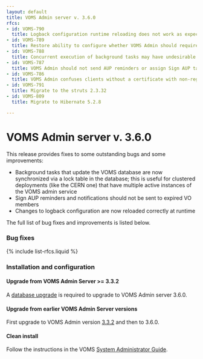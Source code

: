 ```yaml
---
layout: default
title: VOMS Admin server v. 3.6.0
rfcs:
- id: VOMS-790
  title: Logback configuration runtime reloading does not work as expected
- id: VOMS-789
  title: Restore ability to configure whether VOMS Admin should require client certificates
- id: VOMS-788
  title: Concurrent execution of background tasks may have undesirable side effects
- id: VOMS-787
  title: VOMS Admin should not send AUP reminders or assign Sign AUP tasks when membership is expired
- id: VOMS-786
  title: VOMS Admin confuses clients without a certificate with non-registered authenticated clients given certain database configurations
- id: VOMS-791
  title: Migrate to the struts 2.3.32
- id: VOMS-809
  title: Migrate to Hibernate 5.2.8

---
```

# VOMS Admin server v. 3.6.0

This release provides fixes to some outstanding bugs and some improvements:

- Background tasks that update the VOMS database are now synchronized via a
  lock table in the database; this is useful for clustered deployments (like
  the CERN one) that have multiple active instances of the VOMS admin service
- Sign AUP reminders and notifications should not be sent to expired VO
  members
- Changes to logback configuration are now reloaded correctly at runtime

The full list of bug fixes and improvements is listed below.

### Bug fixes

{% include list-rfcs.liquid %}

### Installation and configuration

#### Upgrade from VOMS Admin Server >= 3.3.2

A [database upgrade][db-upgrade] is required to upgrade to VOMS Admin server
3.6.0. 

#### Upgrade from earlier VOMS Admin Server versions

First upgrade to VOMS Admin version [3.3.2][voms-admin-332-rn] and then to 3.6.0.

#### Clean install

Follow the instructions in the VOMS [System Administrator Guide][sysadmin-guide].

[voms-website]: http://italiangrid.github.io/voms
[sysadmin-guide]:{{site.baseurl}}/documentation/sysadmin-guide/3.0.11
[voms-admin-guide]: {{site.baseurl}}/documentation/voms-admin-guide/3.6.0
[reconf]: {{site.baseurl}}/documentation/sysadmin-guide/3.0.10/#reconf
[db-upgrade]: {{site.baseurl}}/documentation/sysadmin-guide/3.0.10/#db-upgrade
[voms-admin-332-rn]: {{site.baseurl}}/release-notes/voms-admin-server/3.3.2
